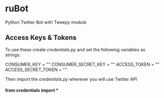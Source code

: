 # ruBot
Python Twitter Bot with Tweepy module

## Access Keys & Tokens
To use these create *credentials.py* and set the following variables as strings:

CONSUMER_KEY = "" 
CONSUMER_SECRET_KEY = ""
ACCESS_TOKEN = ""
ACCESS_SECRET_TOKEN = "" 

Then import the *credentials.py* wherever you will use Twitter API
#### from credentials import *
